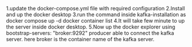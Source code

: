 1.update the docker-compose.yml file with required configuration
2.Install and up the docker desktop
3.run the command inside kafka-installation as
     docker compose up -d
     docker container list
4.It will take few minute to up the server inside docker desktop.
5.Now up the docker explorer
using  bootstrap-servers: "broker:9292"  producer able to connect the kafka server.
 here broker is the container name of the kafka server.